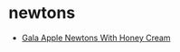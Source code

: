 # newtons

 * [Gala Apple Newtons With Honey Cream](../../index/g/gala-apple-newtons-with-honey-cream-108699.json)
